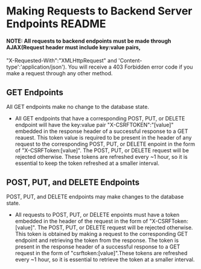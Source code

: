 # Making Requests to Backend Server Endpoints README
#### NOTE: All requests to backend endpoints must be made through AJAX(Request header must include key:value pairs,
"X-Requested-With":"XMLHttpRequest" and 'Content-type':'application/json'). You will receive a 403 Forbidden error code
if you make a request through any other method.

## GET Endpoints
All GET endpoints make no change to the database state.
- All GET endpoints that have a corresponding POST, PUT, or DELETE endpoint will have the key:value pair
"X-CSRFTOKEN":"[value]" embedded in the response header of a successful response to a GET reauest. This token value is
required to be present in the header of any request to the corresponding POST, PUT, or DELETE enpoint in the form of
"X-CSRFToken:[value]". The POST, PUT, or DELETE request will be rejected otherwise. These tokens are refreshed every
~1 hour, so it is essential to keep the token refreshed at a smaller interval.

## POST, PUT, and DELETE Endpoints
POST, PUT, and DELETE endpoints may make changes to the database state.
- All requests to POST, PUT, or DELETE enpoints must have a token embedded in the header of the request in the form of
"X-CSRFToken:[value]". The POST, PUT, or DELETE request will be rejected otherwise. This token is obtained by making a
request to the corresponding GET endpoint and retrieving the token from the response. The token is present in the
response header of a successful response to a GET request in the form of "csrftoken:[value]".These tokens are refreshed
every ~1 hour, so it is essential to retrieve the token at a smaller interval.
